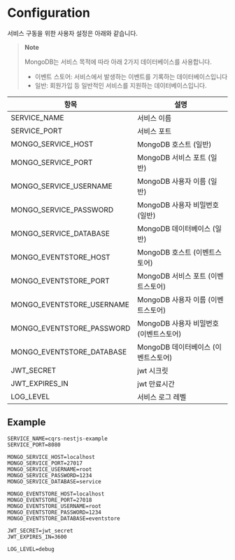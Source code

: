 # Configuration

서비스 구동을 위한 사용자 설정은 아래와 같습니다.

> **Note**
> 
> MongoDB는 서비스 목적에 따라 아래 2가지 데이터베이스를 사용합니다.
> - 이벤트 스토어: 서비스에서 발생하는 이벤트를 기록하는 데이터베이스입니다
> - 일반: 회원가입 등 일반적인 서비스를 지원하는 데이터베이스입니다.

| 항목                        | 설명                        |
|---------------------------|---------------------------|
| SERVICE_NAME              | 서비스 이름                    |
| SERVICE_PORT              | 서비스 포트                    |
| MONGO_SERVICE_HOST        | MongoDB 호스트 (일반)          |
| MONGO_SERVICE_PORT        | MongoDB 서비스 포트 (일반)       |
| MONGO_SERVICE_USERNAME    | MongoDB 사용자 이름 (일반)       |
| MONGO_SERVICE_PASSWORD    | MongoDB 사용자 비밀번호 (일반)     |
| MONGO_SERVICE_DATABASE    | MongoDB 데이터베이스 (일반)       |
| MONGO_EVENTSTORE_HOST     | MongoDB 호스트 (이벤트스토어)      |
| MONGO_EVENTSTORE_PORT     | MongoDB 서비스 포트 (이벤트스토어)   |
| MONGO_EVENTSTORE_USERNAME | MongoDB 사용자 이름 (이벤트스토어)   |
| MONGO_EVENTSTORE_PASSWORD | MongoDB 사용자 비밀번호 (이벤트스토어) |
| MONGO_EVENTSTORE_DATABASE | MongoDB 데이터베이스 (이벤트스토어)   |
| JWT_SECRET                | jwt 시크릿                   |
| JWT_EXPIRES_IN            | jwt 만료시간                  |
| LOG_LEVEL                 | 서비스 로그 레벨                 |

## Example

```env
SERVICE_NAME=cqrs-nestjs-example
SERVICE_PORT=8080

MONGO_SERVICE_HOST=localhost
MONGO_SERVICE_PORT=27017
MONGO_SERVICE_USERNAME=root
MONGO_SERVICE_PASSWORD=1234
MONGO_SERVICE_DATABASE=service

MONGO_EVENTSTORE_HOST=localhost
MONGO_EVENTSTORE_PORT=27018
MONGO_EVENTSTORE_USERNAME=root
MONGO_EVENTSTORE_PASSWORD=1234
MONGO_EVENTSTORE_DATABASE=eventstore

JWT_SECRET=jwt_secret
JWT_EXPIRES_IN=3600

LOG_LEVEL=debug
```